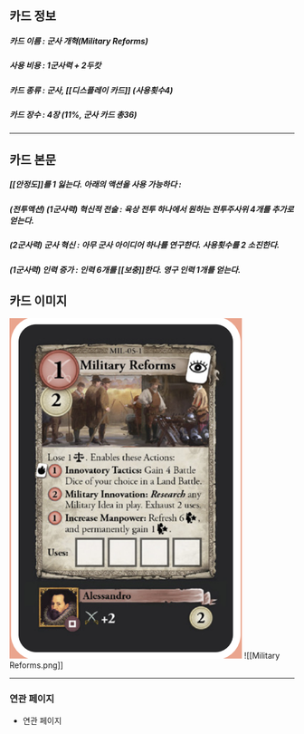 ## 카드 정보
##### 카드 이름 : 군사 개혁(Military Reforms)
##### 사용 비용 : 1군사력 + 2두캇
##### 카드 종류 : 군사, [[디스플레이 카드]] (사용횟수4)
##### 카드 장수 : 4장 (11%, 군사 카드 총36)
---
## 카드 본문
##### [[안정도]]를 1 잃는다. 아래의 액션을 사용 가능하다 : 
##### (전투액션) (1군사력) 혁신적 전술 : 육상 전투 하나에서 원하는 전투주사위 4개를 추가로 얻는다.
##### (2군사력) 군사 혁신 : 아무 군사 아이디어 하나를 연구한다. 사용횟수를 2 소진한다.
##### (1군사력) 인력 증가 : 인력 6개를 [[보충]]한다. 영구 인력 1개를 얻는다.

## 카드 이미지
<img src="\Assets\Military Reforms.png"/>
![[Military Reforms.png]]

--- 

### 연관 페이지
- 연관 페이지
